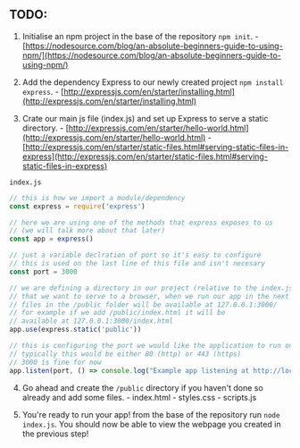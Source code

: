 ## **TODO:**

 1. Initialise an npm project in the base of the repository `npm init`.
		- [https://nodesource.com/blog/an-absolute-beginners-guide-to-using-npm/](https://nodesource.com/blog/an-absolute-beginners-guide-to-using-npm/)

 2. Add the dependency Express to our newly created project `npm install express`.
		- [http://expressjs.com/en/starter/installing.html](http://expressjs.com/en/starter/installing.html)

	  
 3. Crate our main js file (index.js) and set up Express to serve a static directory.
		 - [http://expressjs.com/en/starter/hello-world.html](http://expressjs.com/en/starter/hello-world.html)
		 - [http://expressjs.com/en/starter/static-files.html#serving-static-files-in-express](http://expressjs.com/en/starter/static-files.html#serving-static-files-in-express)
 
 `index.js`
```javascript
// this is how we import a module/dependency
const express = require('express') 

// here we are using one of the methods that express exposes to us
// (we will talk more about that later)
const app = express()

// just a variable declration of port so it's easy to configure
// this is used on the last line of this file and isn't necesary
const port = 3000

// we are defining a directory in our project (relative to the index.js file)
// that we want to serve to a browser, when we run our app in the next step
// files in the /public folder will be available at 127.0.0.1:3000/
// for example if we add /public/index.html it will be
// available at 127.0.0.1:3000/index.html
app.use(express.static('public'))

// this is configuring the port we would like the application to run on
// typically this would be either 80 (http) or 443 (https)
// 3000 is fine for now
app.listen(port, () => console.log("Example app listening at http://localhost:" + port))
```

4. Go ahead and create the `/public` directory if you haven't done so already and add some files.
		  - index.html
		  - styles.css
		  - scripts.js

5. You're ready to run your app! from the base of the repository run `node index.js`. You should now be able to view the webpage you created in the previous step!

